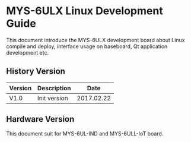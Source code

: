 # MYS-6ULX Linux Development Guide

This document introduce the MYS-6ULX development board about Linux compile and deploy, interface usage on baseboard, Qt application development etc.

## History Version

Version | Description | Date
---- | ---- | ----
V1.0 | Init version | 2017.02.22

## Hardware Version

This document suit for MYS-6UL-IND and MYS-6ULL-IoT board.
